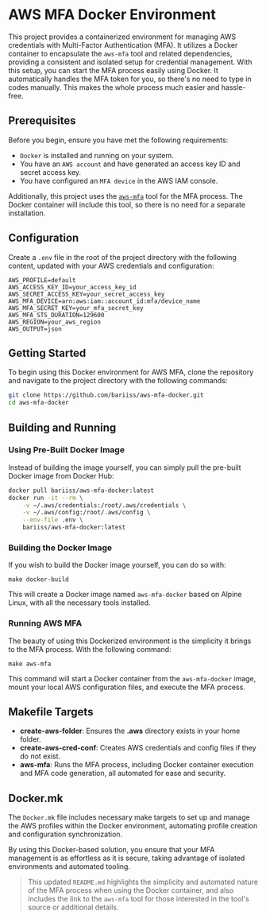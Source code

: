 # AWS MFA Docker Environment

This project provides a containerized environment for managing AWS credentials with Multi-Factor Authentication (MFA). It utilizes a Docker container to encapsulate the `aws-mfa` tool and related dependencies, providing a consistent and isolated setup for credential management. With this setup, you can start the MFA process easily using Docker. It automatically handles the MFA token for you, so there's no need to type in codes manually. This makes the whole process much easier and hassle-free.

## Prerequisites

Before you begin, ensure you have met the following requirements:

- `Docker` is installed and running on your system.
- You have an `AWS account` and have generated an access key ID and secret access key.
- You have configured an `MFA device` in the AWS IAM console.

Additionally, this project uses the [`aws-mfa`](https://github.com/broamski/aws-mfa) tool for the MFA process. The Docker container will include this tool, so there is no need for a separate installation.

## Configuration

Create a `.env` file in the root of the project directory with the following content, updated with your AWS credentials and configuration:

```env
AWS_PROFILE=default
AWS_ACCESS_KEY_ID=your_access_key_id
AWS_SECRET_ACCESS_KEY=your_secret_access_key
AWS_MFA_DEVICE=arn:aws:iam::account_id:mfa/device_name
AWS_MFA_SECRET_KEY=your_mfa_secret_key
AWS_MFA_STS_DURATION=129600
AWS_REGION=your_aws_region
AWS_OUTPUT=json
```

## Getting Started

To begin using this Docker environment for AWS MFA, clone the repository and navigate to the project directory with the following commands:

```sh
git clone https://github.com/bariiss/aws-mfa-docker.git
cd aws-mfa-docker
```

## Building and Running

### Using Pre-Built Docker Image

Instead of building the image yourself, you can simply pull the pre-built Docker image from Docker Hub:

```sh
docker pull bariiss/aws-mfa-docker:latest
docker run -it --rm \
	-v ~/.aws/credentials:/root/.aws/credentials \
	-v ~/.aws/config:/root/.aws/config \
	--env-file .env \
	bariiss/aws-mfa-docker:latest
```

### Building the Docker Image

If you wish to build the Docker image yourself, you can do so with:

```code
make docker-build
```

This will create a Docker image named `aws-mfa-docker` based on Alpine Linux, with all the necessary tools installed.

### Running AWS MFA

The beauty of using this Dockerized environment is the simplicity it brings to the MFA process. With the following command:

```code
make aws-mfa
```

This command will start a Docker container from the `aws-mfa-docker` image, mount your local AWS configuration files, and execute the MFA process.

## Makefile Targets

- **create-aws-folder**: Ensures the **.aws** directory exists in your home folder.
- **create-aws-cred-conf**: Creates AWS credentials and config files if they do not exist.
- **aws-mfa**: Runs the MFA process, including Docker container execution and MFA code generation, all automated for ease and security.

## Docker.mk

The `Docker.mk` file includes necessary make targets to set up and manage the AWS profiles within the Docker environment, automating profile creation and configuration synchronization.

By using this Docker-based solution, you ensure that your MFA management is as effortless as it is secure, taking advantage of isolated environments and automated tooling.

> This updated `README.md` highlights the simplicity and automated nature of the MFA process when using the Docker container, and also includes the link to the `aws-mfa` tool for those interested in the tool's source or additional details.